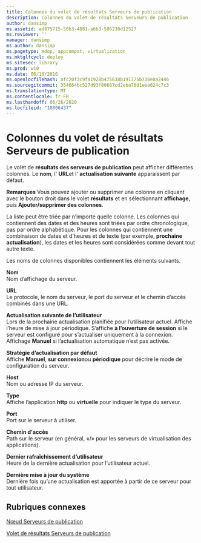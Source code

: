 ```yaml
---
title: Colonnes du volet de résultats Serveurs de publication
description: Colonnes du volet de résultats Serveurs de publication
author: dansimp
ms.assetid: ad875715-50b3-4881-a6b3-586238d12527
ms.reviewer: ''
manager: dansimp
ms.author: dansimp
ms.pagetype: mdop, appcompat, virtualization
ms.mktglfcycl: deploy
ms.sitesec: library
ms.prod: w10
ms.date: 06/16/2016
ms.openlocfilehash: afc20f3c9fa1928b475638b191775b738e0a2446
ms.sourcegitcommit: 354664bc527d93f80687cd2eba70d1eea024c7c3
ms.translationtype: MT
ms.contentlocale: fr-FR
ms.lasthandoff: 06/26/2020
ms.locfileid: "10806437"
---
```

# Colonnes du volet de résultats Serveurs de publication


Le volet de **résultats des serveurs de publication** peut afficher différentes colonnes. Le **nom**, l' **URL**et l' **actualisation suivante** apparaissent par défaut.

**Remarques**  Vous pouvez ajouter ou supprimer une colonne en cliquant avec le bouton droit dans le volet **résultats** et en sélectionnant **affichage**, puis **Ajouter/supprimer des colonnes**.

 

La liste peut être triée par n’importe quelle colonne. Les colonnes qui contiennent des dates et des heures sont triées par ordre chronologique, pas par ordre alphabétique. Pour les colonnes qui contiennent une combinaison de dates et d’heures et de texte (par exemple, **prochaine actualisation**), les dates et les heures sont considérées comme devant tout autre texte.

Les noms de colonnes disponibles contiennent les éléments suivants.

<a href="" id="name"></a>**Nom**  
Nom d’affichage du serveur.

<a href="" id="url"></a>**URL**  
Le protocole, le nom du serveur, le port du serveur et le chemin d’accès combinés dans une URL.

<a href="" id="next-user-refresh"></a>**Actualisation suivante de l’utilisateur**  
Lors de la prochaine actualisation planifiée pour l’utilisateur actuel. Affiche l’heure de mise à jour périodique. S’affiche **à l’ouverture de session** si le serveur est configuré pour s’actualiser uniquement à la connexion. Affichage **Manuel** si l’actualisation automatique n’est pas activée.

<a href="" id="default-refresh-policy"></a>**Stratégie d’actualisation par défaut**  
Affiche **Manuel**, **sur connexion**ou **périodique** pour décrire le mode de configuration du serveur.

<a href="" id="host"></a>**Host**  
Nom ou adresse IP du serveur.

<a href="" id="type"></a>**Type**  
Affiche l’application **http** ou **virtuelle** pour indiquer le type du serveur.

<a href="" id="port"></a>**Port**  
Port sur le serveur à utiliser.

<a href="" id="path"></a>**Chemin d'accès**  
Path sur le serveur (en général, «/» pour les serveurs de virtualisation des applications).

<a href="" id="last-user-refresh"></a>**Dernier rafraîchissement d’utilisateur**  
Heure de la dernière actualisation pour l’utilisateur actuel.

<a href="" id="last-system-refresh"></a>**Dernière mise à jour du système**  
Dernière fois qu’une actualisation est apportée à partir de ce serveur pour tout utilisateur.

## Rubriques connexes


[Nœud Serveurs de publication](publishing-servers-node.md)

[Volet de résultats Serveurs de publication](publishing-servers-results-pane.md)

 

 





